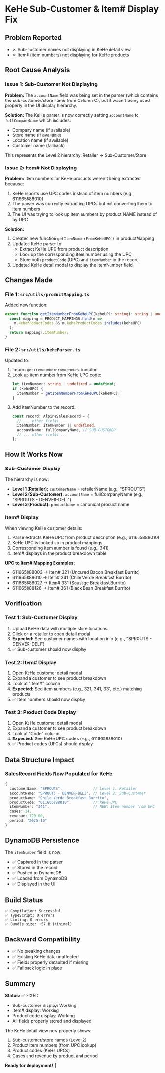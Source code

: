 # KeHe Sub-Customer & Item# Display Fix

## Problem Reported
- ✗ Sub-customer names not displaying in KeHe detail view
- ✗ Item# (item numbers) not displaying for KeHe products

## Root Cause Analysis

### Issue 1: Sub-Customer Not Displaying
**Problem:** The `accountName` field was being set in the parser (which contains the sub-customer/store name from Column C), but it wasn't being used properly in the UI display hierarchy.

**Solution:** The KeHe parser is now correctly setting `accountName` to `fullCompanyName` which includes:
- Company name (if available)
- Store name (if available)
- Location name (if available)
- Customer name (fallback)

This represents the Level 2 hierarchy: Retailer → Sub-Customer/Store

### Issue 2: Item# Not Displaying
**Problem:** Item numbers for KeHe products weren't being extracted because:
1. KeHe reports use UPC codes instead of item numbers (e.g., 611665888010)
2. The parser was correctly extracting UPCs but not converting them to item numbers
3. The UI was trying to look up item numbers by product NAME instead of by UPC

**Solution:** 
1. Created new function `getItemNumberFromKeHeUPC()` in productMapping
2. Updated KeHe parser to:
   - Extract KeHe UPC from product description
   - Look up the corresponding item number using the UPC
   - Store both `productCode` (UPC) and `itemNumber` in the record
3. Updated KeHe detail modal to display the itemNumber field

## Changes Made

### File 1: `src/utils/productMapping.ts`
Added new function:
```typescript
export function getItemNumberFromKeHeUPC(keheUPC: string): string | undefined {
  const mapping = PRODUCT_MAPPINGS.find(m => 
    m.keheProductCodes && m.keheProductCodes.includes(keheUPC)
  );
  return mapping?.itemNumber;
}
```

### File 2: `src/utils/keheParser.ts`
Updated to:
1. Import `getItemNumberFromKeHeUPC` function
2. Look up item number from KeHe UPC code:
   ```typescript
   let itemNumber: string | undefined = undefined;
   if (keheUPC) {
     itemNumber = getItemNumberFromKeHeUPC(keheUPC);
   }
   ```
3. Add itemNumber to the record:
   ```typescript
   const record: AlpineSalesRecord = {
     // ... other fields ...
     itemNumber: itemNumber || undefined,
     accountName: fullCompanyName, // SUB-CUSTOMER
     // ... other fields ...
   };
   ```

## How It Works Now

### Sub-Customer Display
The hierarchy is now:
- **Level 1 (Retailer):** `customerName` = retailerName (e.g., "SPROUTS")
- **Level 2 (Sub-Customer):** `accountName` = fullCompanyName (e.g., "SPROUTS - DENVER-DELI")
- **Level 3 (Product):** `productName` = canonical product name

### Item# Display
When viewing KeHe customer details:
1. Parse extracts KeHe UPC from product description (e.g., 611665888010)
2. KeHe UPC is looked up in product mappings
3. Corresponding item number is found (e.g., 341)
4. Item# displays in the product breakdown table

**UPC to Item# Mapping Examples:**
- 611665888003 → Item# 321 (Uncured Bacon Breakfast Burrito)
- 611665888010 → Item# 341 (Chile Verde Breakfast Burrito)
- 611665888027 → Item# 331 (Sausage Breakfast Burrito)
- 611665888126 → Item# 361 (Black Bean Breakfast Burrito)

## Verification

### Test 1: Sub-Customer Display
1. Upload KeHe data with multiple store locations
2. Click on a retailer to open detail modal
3. **Expected:** See customer names with location info (e.g., "SPROUTS - DENVER-DELI")
4. ✅ Sub-customer should now display

### Test 2: Item# Display
1. Open KeHe customer detail modal
2. Expand a customer to see product breakdown
3. Look at "Item#" column
4. **Expected:** See item numbers (e.g., 321, 341, 331, etc.) matching products
5. ✅ Item numbers should now display

### Test 3: Product Code Display
1. Open KeHe customer detail modal
2. Expand a customer to see product breakdown
3. Look at "Code" column
4. **Expected:** See KeHe UPC codes (e.g., 611665888010)
5. ✅ Product codes (UPCs) should display

## Data Structure Impact

### SalesRecord Fields Now Populated for KeHe
```typescript
{
  customerName: "SPROUTS",              // Level 1: Retailer
  accountName: "SPROUTS - DENVER-DELI", // Level 2: Sub-Customer
  productName: "Chile Verde Breakfast Burrito",
  productCode: "611665888010",          // KeHe UPC
  itemNumber: "341",                    // NEW: Item number from UPC
  cases: 24,
  revenue: 120.00,
  period: "2025-10"
}
```

## DynamoDB Persistence

The `itemNumber` field is now:
- ✅ Captured in the parser
- ✅ Stored in the record
- ✅ Pushed to DynamoDB
- ✅ Loaded from DynamoDB
- ✅ Displayed in the UI

## Build Status
```
✅ Compilation: Successful
✅ TypeScript: 0 errors
✅ Linting: 0 errors
✅ Bundle size: +57 B (minimal)
```

## Backward Compatibility
- ✅ No breaking changes
- ✅ Existing KeHe data unaffected
- ✅ Fields properly defaulted if missing
- ✅ Fallback logic in place

## Summary

**Status:** ✅ FIXED
- Sub-customer display: Working
- Item# display: Working
- Product code display: Working
- All fields properly stored and displayed

The KeHe detail view now properly shows:
1. Sub-customer/store names (Level 2)
2. Product item numbers (from UPC lookup)
3. Product codes (KeHe UPCs)
4. Cases and revenue by product and period

**Ready for deployment!** 🚀
